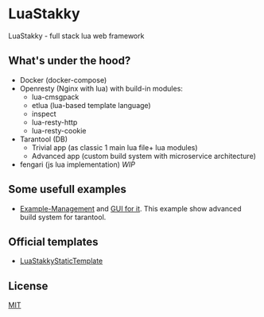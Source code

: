 # LuaStakky
LuaStakky - full stack lua web framework

## What's under the hood?
+ Docker (docker-compose)
+ Openresty (Nginx with lua) with build-in modules:
    * lua-cmsgpack
    * etlua (lua-based template language)
    * inspect
    * lua-resty-http
    * lua-resty-cookie
+ Tarantool (DB)
    * Trivial app (as classic 1 main lua file+ lua modules)
    * Advanced app (custom build system with microservice architecture)
+ fengari (js lua implementation) *WIP*

## Some usefull examples

* [Example-Management](https://github.com/LuaStakky/Example-Management) and [GUI for it](https://github.com/LuaStakky/Example-Management-DesktopGUI).
  This example show advanced build system for tarantool.

## Official templates

* [LuaStakkyStaticTemplate](https://github.com/LuaStakky/LuaStakkyStaticTemplate)

## License
[MIT](https://choosealicense.com/licenses/mit/)
